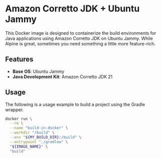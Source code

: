 # Amazon Corretto JDK + Ubuntu Jammy

This Docker image is designed to containerize the build environments for Java applications using Amazon Corretto JDK on Ubuntu Jammy. While Alpine is great, sometimes you need something a little more feature-rich.

## Features

- **Base OS**: Ubuntu Jammy
- **Java Development Kit**: Amazon Corretto JDK 21

## Usage

The following is a usage example to build a project using the Gradle wrapper.

```sh
docker run \
  --rm \
  --name "build-in-docker" \
  --workdir "/build" \
  --env "${MY_BUILD_DIR}:/build" \
  --entrypoint "./gradlew" \
  "${IMAGE_NAME}" \
  "build"
```
